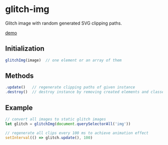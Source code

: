 # glitch-img
Glitch image with random generated SVG clipping paths.

[demo](http://bartoszlorek.pl/run/glitch-img/)

## Initialization
```javascript
glitchImg(image)  // one element or an array of them
```

## Methods
```javascript
.update()   // regenerate clipping paths of given instance
.destroy()  // destroy instance by removing created elements and classes
```

## Example
```javascript
// convert all images to static glitch images
let glitch = glitchImg(document.querySelectorAll('img'))

// regenerate all clips every 100 ms to achieve animation effect
setInterval(() => glitch.update(), 100)
```
